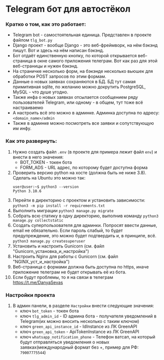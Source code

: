 # Telegram бот для автостёкол

### Кратко о том, как это работает:
* Telegram bot - самостоятельная единица. Представлен в проекте файлом ```tlg_bot.py```
* Django проект - вообще Django - это веб-фреймворк, на нём бэкэнд пишут. Вот и здесь на нём написан бэкэнд.
* Бот отдаёт единственную кнопку, по которой открывается веб-страница в окне самого приложения телеграм. Вот как раз для этой веб-страницы и нужен бэкэнд.
* На страничке несколько форм, на бэкэнде несколько вьюшек для обработки POST запросов по этим формам.
* Данные о новых заявках сохраняются в БД. БД тут самая примитивная sqlite, по желанию можно докрутить PostgreSQL, MySQL - что душе угодно.
* Также инфа о новых заявках отсылается сообщением ряду пользователей Telegram, или одному - в общем, тут тоже всё настраиваемо
* А настроить всё это можно в админке. Админка доступна по адресу: ```<domain_name>/admin```
* Также в админке можно посмотреть все заявки и сопутствующую им инфу.

### Как это развернуть:
1. Нужно создать файл ```.env``` (в проекте для примера лежит файл ```env```) и внести в него значения:
   * BOT_TOKEN - токен бота
   * FORM_ADS - URL адрес, по которому будет доступна форма
2. Проверить версию python на хосте (должна быть не ниже 3.8). Сделать на Ubuntu это можно так:
   ```
   user@user:~$ python3 --version
   Python 3.10.6
   ```
3. Перейти в директорию с проектом и установить зависимости:
   ```python3 -m pip install -r requirements.txt```
4. Выполнить миграции 
   ```python3 manage.py migrate```
5. Собрать всю статику в одну директорию, выполнив команду
   ```python3 manage.py collectstatic```
6. Создать суперпользователя для админки. Попросят ввести данные, email не обязательно. Если пароль слабый, то будет предупреждение, это можно будет подтвердить и, в принципе, всё.
   ```python3 manage.py createsuperuser```
7. Установить и настроить Gunicorn (см. файл "Gunicorn_установка_и_настройка")
8. Настроить Nginx для работы c Gunicorn (см. файл "NGINX_уст_и_настройка")
9. Веб-страница с формами должна быть доступна по https, иначе приложение телеграм не будет открывать её из бота.
10. Если будут проблемы, то я на связи в телеграм https://t.me/DanyaSevas

### Настройки проекта
1. В админ панели, в разделе ```Настройки``` внести следующие значения:
    * ключ ```bot_token``` - токен бота
    * ключ ```tlg_admin_id``` - ID админа бота - получателя уведомлений в Telegram(их можно вносить несколько с таким ключом)
    * ключ ```green_api_instance_id``` - IdInstance из ЛК GreenAPI
    * ключ ```green_api_token``` - ApiTokenInstance из ЛК GreenAPI
    * ключ ```whatsapp_notification_phone``` - Телефон ватсап, на который будут отправляться уведомления о новых заявках(международный формат без +, пример для РФ: ```79007775544```)
